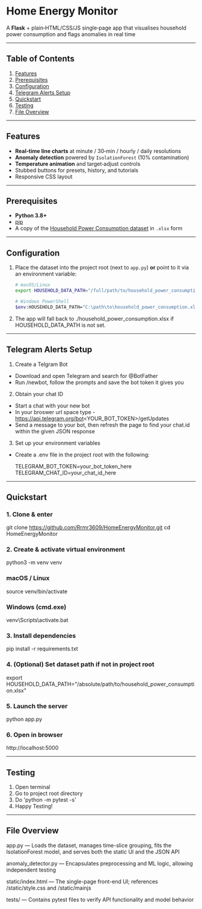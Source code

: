 # Home Energy Monitor

A **Flask** + plain‑HTML/CSS/JS single‑page app that visualises household power consumption and flags anomalies in real time

---

## Table of Contents

1. [Features](#features)  
2. [Prerequisites](#prerequisites)  
3. [Configuration](#configuration)  
4. [Telegram Alerts Setup](#telegram-alerts-setup)
5. [Quickstart](#quickstart)  
6. [Testing](#testing)
7. [File Overview](#file-overview)  

---

## Features

- **Real‑time line charts** at minute / 30‑min / hourly / daily resolutions  
- **Anomaly detection** powered by `IsolationForest` (10% contamination)  
- **Temperature animation** and target‑adjust controls  
- Stubbed buttons for presets, history, and tutorials  
- Responsive CSS layout  

---

## Prerequisites

- **Python 3.8+**  
- [pip](https://pip.pypa.io/)  
- A copy of the [Household Power Consumption dataset](https://www.kaggle.com/datasets/thedevastator/240000-household-electricity-consumption-records/data) in `.xlsx` form  

---

## Configuration

1. Place the dataset into the project root (next to `app.py`) **or** point to it via an environment variable:

   ```bash
   # macOS/Linux
   export HOUSEHOLD_DATA_PATH="/full/path/to/household_power_consumption.xlsx"

   # Windows PowerShell
   $env:HOUSEHOLD_DATA_PATH="C:\path\to\household_power_consumption.xlsx"


2. The app will fall back to ./household_power_consumption.xlsx if HOUSEHOLD_DATA_PATH is not set.

---

## Telegram Alerts Setup

1. Create a Telgram Bot

- Download and open Telegram and search for @BotFather
- Run /newbot, follow the prompts and save the bot token it gives you

2. Obtain your chat ID

- Start a chat with your new bot
- In your broswer url space type - https://api.telegram.org/bot<YOUR_BOT_TOKEN>/getUpdates
- Send a message to your bot, then refresh the page to find your chat.id within the given JSON response

3. Set up your environment variables
- Create a .env file in the project root with the following:
     
    TELEGRAM_BOT_TOKEN=your_bot_token_here
    TELEGRAM_CHAT_ID=your_chat_id_here

---

## Quickstart

### 1. Clone & enter
git clone https://github.com/Rrmr3609/HomeEnergyMonitor.git
cd HomeEnergyMonitor

### 2. Create & activate virtual environment
python3 -m venv venv

### macOS / Linux
source venv/bin/activate

### Windows (cmd.exe)
venv\Scripts\activate.bat

### 3. Install dependencies
pip install -r requirements.txt

### 4. (Optional) Set dataset path if not in project root
export HOUSEHOLD_DATA_PATH="/absolute/path/to/household_power_consumption.xlsx"

### 5. Launch the server
python app.py

### 6. Open in browser
http://localhost:5000

---

## Testing

1. Open terminal
2. Go to project root directory
3. Do 'python -m pytest -s'
4. Happy Testing!

---

## File Overview

app.py — Loads the dataset, manages time-slice grouping, fits the IsolationForest model, and serves both the static UI and the JSON API

anomaly_detector.py — Encapsulates preprocessing and ML logic, allowing independent testing

static/index.html — The single-page front-end UI; references /static/style.css and /static/mainjs

tests/ — Contains pytest files to verify API functionality and model behavior